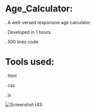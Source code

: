 # Age_Calculator:
. A well-versed responsive age calculator.

.  Developed in 1 hours.

.  500 lines code.

# Tools used:
. html

. css

. js


![Screenshot (41)](https://github.com/02AmanSingh/Age_Calculator/assets/123983692/89c25c2b-6f2b-4953-9240-be683526317a)
